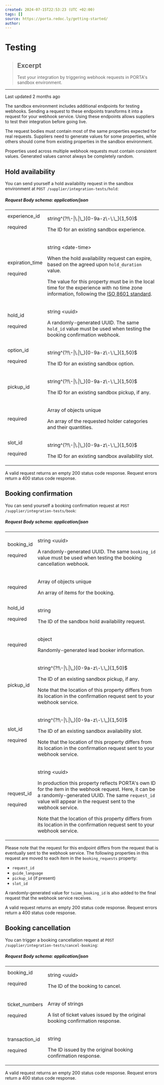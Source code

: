 ```yaml
---
created: 2024-07-15T22:53:23 (UTC +02:00)
tags: []
source: https://porta.redoc.ly/getting-started/
author: 
---
```


# Testing

> ## Excerpt
> Test your integration by triggering webhook requests in PORTA's sandbox environment.

---
Last updated 2 months ago

The sandbox environment includes additional endpoints for testing webhooks. Sending a request to these endpoints transforms it into a request for your webhook service. Using these endpoints allows suppliers to test their integration before going live.

The request bodies must contain most of the same properties expected for real requests. Suppliers need to generate values for some properties, while others should come from existing properties in the sandbox environment.

Properties used across multiple webhook requests must contain consistent values. Generated values cannot always be completely random.

## [][1]Hold availability

You can send yourself a hold availability request in the sandbox environment at `POST /supplier/integration-tests/hold`:

##### Request Body schema: application/json

<table><tbody><tr><td kind="field" title="experience_id"><span>experience_id</span><p>required</p></td><td><div><p><span></span><span>string</span><span>^(?!\-|\.|\_)[0-9a-z\-\.\_]{1,50}$</span></p><div><p>The ID for an existing sandbox experience.</p></div></div></td></tr><tr><td kind="field" title="expiration_time"><span>expiration_time</span><p>required</p></td><td><div><p><span></span><span>string</span><span> &lt;date-time&gt;</span></p><div><p>When the hold availability request can expire, based on the agreed upon <code>hold_duration</code> value.</p><p>The value for this property must be in the local time for the experience with no time zone information, following the <a href="https://www.iso.org/iso-8601-date-and-time-format.html">ISO 8601 standard</a>.</p></div></div></td></tr><tr><td kind="field" title="hold_id"><span>hold_id</span><p>required</p></td><td><div><p><span></span><span>string</span><span> &lt;uuid&gt;</span></p><div><p>A randomly-generated UUID. The same <code>hold_id</code> value must be used when testing the booking confirmation webhook.</p></div></div></td></tr><tr><td kind="field" title="option_id"><span>option_id</span><p>required</p></td><td><div><p><span></span><span>string</span><span>^(?!\-|\.|\_)[0-9a-z\-\.\_]{1,50}$</span></p><div><p>The ID for an existing sandbox option.</p></div></div></td></tr><tr><td kind="field" title="pickup_id"><span>pickup_id</span></td><td><div><p><span></span><span>string</span><span>^(?!\-|\.|\_)[0-9a-z\-\.\_]{1,50}$</span></p><div><p>The ID for an existing sandbox pickup, if any.</p></div></div></td></tr><tr><td kind="field" title="quantities"><p>required</p></td><td><div><p><span>Array of </span><span>objects</span><span> <span>unique</span></span></p><div><p>An array of the requested holder categories and their quantities.</p></div></div></td></tr><tr><td kind="field" title="slot_id"><span>slot_id</span><p>required</p></td><td><div><p><span></span><span>string</span><span>^(?!\-|\.|\_)[0-9a-z\-\.\_]{1,50}$</span></p><div><p>The ID for an existing sandbox availability slot.</p></div></div></td></tr></tbody></table>

A valid request returns an empty 200 status code response. Request errors return a 400 status code response.

## [][3]Booking confirmation

You can send yourself a booking confirmation request at `POST /supplier/integration-tests/book`:

##### Request Body schema: application/json

<table><tbody><tr><td kind="field" title="booking_id"><span>booking_id</span><p>required</p></td><td><div><p><span></span><span>string</span><span> &lt;uuid&gt;</span></p><div><p>A randomly-generated UUID. The same <code>booking_id</code> value must be used when testing the booking cancellation webhook.</p></div></div></td></tr><tr><td kind="field" title="booking_requests"><p>required</p></td><td><div><p><span>Array of </span><span>objects</span><span> <span>unique</span></span></p><div><p>An array of items for the booking.</p></div></div></td></tr><tr><td kind="field" title="hold_id"><span>hold_id</span><p>required</p></td><td><div><p><span></span><span>string</span></p><div><p>The ID of the sandbox hold availability request.</p></div></div></td></tr><tr><td kind="field" title="holder"><p>required</p></td><td><div><p><span></span><span>object</span></p><div><p>Randomly-generated lead booker information.</p></div></div></td></tr><tr><td kind="field" title="pickup_id"><span>pickup_id</span></td><td><div><p><span></span><span>string</span><span>^(?!\-|\.|\_)[0-9a-z\-\.\_]{1,50}$</span></p><div><p>The ID of an existing sandbox pickup, if any.</p><p>Note that the location of this property differs from its location in the confirmation request sent to your webhook service.</p></div></div></td></tr><tr><td kind="field" title="slot_id"><span>slot_id</span><p>required</p></td><td><div><p><span></span><span>string</span><span>^(?!\-|\.|\_)[0-9a-z\-\.\_]{1,50}$</span></p><div><p>The ID of an existing sandbox availability slot.</p><p>Note that the location of this property differs from its location in the confirmation request sent to your webhook service.</p></div></div></td></tr><tr><td kind="field" title="request_id"><span>request_id</span><p>required</p></td><td><div><p><span></span><span>string</span><span> &lt;uuid&gt;</span></p><div><p>In production this property reflects PORTA's own ID for the item in the webhook request. Here, it can be a randomly-generated UUID. The same <code>request_id</code> value will appear in the request sent to the webhook service.</p><p>Note that the location of this property differs from its location in the confirmation request sent to your webhook service.</p></div></div></td></tr></tbody></table>

Please note that the request for this endpoint differs from the request that is eventually sent to the webhook service. The following properties in this request are moved to each item in the `booking_requests` property:

-   `request_id`
-   `guide_language`
-   `pickup_id` (if present)
-   `slot_id`

A randomly-generated value for `tuimm_booking_id` is also added to the final request that the webhook service receives.

A valid request returns an empty 200 status code response. Request errors return a 400 status code response.

## [][4]Booking cancellation

You can trigger a booking cancellation request at `POST /supplier/integration-tests/cancel-booking`:

##### Request Body schema: application/json

<table><tbody><tr><td kind="field" title="booking_id"><span>booking_id</span><p>required</p></td><td><div><p><span></span><span>string</span><span> &lt;uuid&gt;</span></p><div><p>The ID of the booking to cancel.</p></div></div></td></tr><tr><td kind="field" title="ticket_numbers"><span>ticket_numbers</span><p>required</p></td><td><div><p><span>Array of </span><span>strings</span></p><div><p>A list of ticket values issued by the original booking confirmation response.</p></div></div></td></tr><tr><td kind="field" title="transaction_id"><span>transaction_id</span><p>required</p></td><td><div><p><span></span><span>string</span></p><div><p>The ID issued by the original booking confirmation response.</p></div></div></td></tr></tbody></table>

A valid request returns an empty 200 status code response. Request errors return a 400 status code response.

[1]: https://porta.redoc.ly/getting-started/#hold-availability
[2]: https://www.iso.org/iso-8601-date-and-time-format.html
[3]: https://porta.redoc.ly/getting-started/#booking-confirmation
[4]: https://porta.redoc.ly/getting-started/#booking-cancellation
